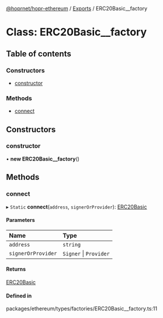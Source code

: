 [@hoprnet/hopr-ethereum](../README.md) / [Exports](../modules.md) / ERC20Basic__factory

# Class: ERC20Basic\_\_factory

## Table of contents

### Constructors

- [constructor](erc20basic__factory.md#constructor)

### Methods

- [connect](erc20basic__factory.md#connect)

## Constructors

### constructor

• **new ERC20Basic__factory**()

## Methods

### connect

▸ `Static` **connect**(`address`, `signerOrProvider`): [ERC20Basic](erc20basic.md)

#### Parameters

| Name | Type |
| :------ | :------ |
| `address` | `string` |
| `signerOrProvider` | `Signer` \| `Provider` |

#### Returns

[ERC20Basic](erc20basic.md)

#### Defined in

packages/ethereum/types/factories/ERC20Basic__factory.ts:11
